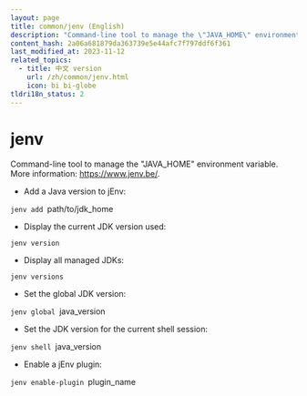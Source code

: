 ```yaml
---
layout: page
title: common/jenv (English)
description: "Command-line tool to manage the \"JAVA_HOME\" environment variable."
content_hash: 2a06a681879da363739e5e44afc7f797ddf6f361
last_modified_at: 2023-11-12
related_topics:
  - title: 中文 version
    url: /zh/common/jenv.html
    icon: bi bi-globe
tldri18n_status: 2
---
```

# jenv

Command-line tool to manage the "JAVA_HOME" environment variable.
More information: <https://www.jenv.be/>.

- Add a Java version to jEnv:

`jenv add `<span class="tldr-var badge badge-pill bg-dark-lm bg-white-dm text-white-lm text-dark-dm font-weight-bold">path/to/jdk_home</span>

- Display the current JDK version used:

`jenv version`

- Display all managed JDKs:

`jenv versions`

- Set the global JDK version:

`jenv global `<span class="tldr-var badge badge-pill bg-dark-lm bg-white-dm text-white-lm text-dark-dm font-weight-bold">java_version</span>

- Set the JDK version for the current shell session:

`jenv shell `<span class="tldr-var badge badge-pill bg-dark-lm bg-white-dm text-white-lm text-dark-dm font-weight-bold">java_version</span>

- Enable a jEnv plugin:

`jenv enable-plugin `<span class="tldr-var badge badge-pill bg-dark-lm bg-white-dm text-white-lm text-dark-dm font-weight-bold">plugin_name</span>
